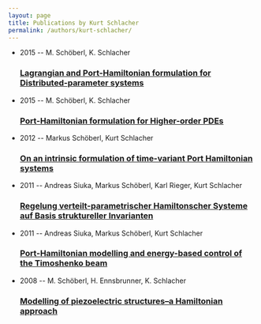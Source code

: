 ```yaml
---
layout: page
title: Publications by Kurt Schlacher
permalink: /authors/kurt-schlacher/
---
```


<ul class="post-list">
<li><span class='post-meta'>2015 -- M. Schöberl, K. Schlacher</span><h3><a class='post-link' href='../../lagrangian-and-port-hamiltonian-formulation-for-distributed-parameter-systems'>Lagrangian and Port-Hamiltonian formulation for Distributed-parameter systems</a></h3></li>
<li><span class='post-meta'>2015 -- M. Schöberl, K. Schlacher</span><h3><a class='post-link' href='../../port-hamiltonian-formulation-for-higher-order-pdes'>Port-Hamiltonian formulation for Higher-order PDEs</a></h3></li>
<li><span class='post-meta'>2012 -- Markus Schöberl, Kurt Schlacher</span><h3><a class='post-link' href='../../on-an-intrinsic-formulation-of-time-variant-port-hamiltonian-systems'>On an intrinsic formulation of time-variant Port Hamiltonian systems</a></h3></li>
<li><span class='post-meta'>2011 -- Andreas Siuka, Markus Schöberl, Karl Rieger, Kurt Schlacher</span><h3><a class='post-link' href='../../regelung-verteilt-parametrischer-hamiltonscher-systeme-auf-basis-struktureller-invarianten'>Regelung verteilt-parametrischer Hamiltonscher Systeme auf Basis struktureller Invarianten</a></h3></li>
<li><span class='post-meta'>2011 -- Andreas Siuka, Markus Schöberl, Kurt Schlacher</span><h3><a class='post-link' href='../../port-hamiltonian-modelling-and-energy-based-control-of-the-timoshenko-beam'>Port-Hamiltonian modelling and energy-based control of the Timoshenko beam</a></h3></li>
<li><span class='post-meta'>2008 -- M. Schöberl, H. Ennsbrunner, K. Schlacher</span><h3><a class='post-link' href='../../modelling-of-piezoelectric-structures-a-hamiltonian-approach'>Modelling of piezoelectric structures–a Hamiltonian approach</a></h3></li>

</ul>
